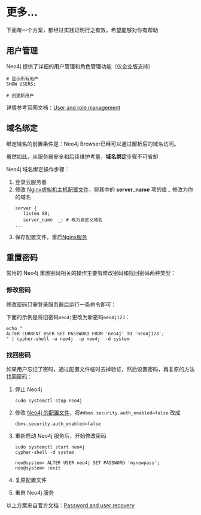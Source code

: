 # 更多...

下面每一个方案，都经过实践证明行之有效，希望能够对你有帮助

## 用户管理

Neo4j 提供了详细的用户管理和角色管理功能（仅企业版支持）

```
# 显示所有用户
SHOW USERS;

# 创建新用户
```

详情参考官网文档：[User and role management](https://neo4j.com/docs/cypher-manual/current/administration/security/users-and-roles/#administration-security-users)

## 域名绑定

绑定域名的前置条件是：Neo4j Browser已经可以通过解析后的域名访问。  

虽然如此，从服务器安全和后续维护考量，**域名绑定**步骤不可省却  

Neo4j 域名绑定操作步骤：

1. 登录云服务器
2. 修改 [Nginx虚拟机主机配置文件](/zh/stack-components.md#nginx)，将其中的 **server_name** 项的值 *_* 修改为你的域名
   ```text
   server {
      listen 80;
      server_name  _; # 改为自定义域名
   ...
   ```
3. 保存配置文件，重启[Nginx服务](/zh/admin-services.md#nginx)


## 重置密码

常用的 Neo4j 重置密码相关的操作主要有修改密码和找回密码两种类型：

### 修改密码

修改密码只需登录服务器后运行一条命令即可：  

下面的示例是将旧密码`neo4j`更改为新密码`neo4j123`：


```
echo "
ALTER CURRENT USER SET PASSWORD FROM 'neo4j' TO 'neo4j123';
" | cypher-shell -u neo4j  -p neo4j  -d system
```

### 找回密码

如果用户忘记了密码，通过配置文件临时去掉验证，然后设置密码，再复原的方法找回密码：

1. 停止 Neo4j
   ```
   sudo systemctl stop neo4j
   ```

2. 修改 [Neo4j 的配置文件](/zh/stack-components.md#neo4j)，将`#dbms.security.auth_enabled=false` 改成
   ```
   dbms.security.auth_enabled=false
   ```
3. 重新启动 Neo4j 服务后，开始修改密码
   ```
   sudo systemctl start neo4j
   cypher-shell -d system
   
   neo@system> ALTER USER neo4j SET PASSWORD 'mynewpass';
   neo@system> :exit
   ```

4. 复原配置文件
5. 重启 Neo4j 服务

以上方案来自官方文档：[Password and user recovery](https://neo4j.com/docs/operations-manual/current/configuration/password-and-user-recovery/)